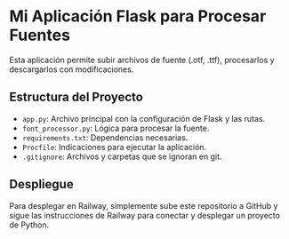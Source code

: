# Mi Aplicación Flask para Procesar Fuentes

Esta aplicación permite subir archivos de fuente (.otf, .ttf), procesarlos y descargarlos con modificaciones.

## Estructura del Proyecto

- `app.py`: Archivo principal con la configuración de Flask y las rutas.
- `font_processor.py`: Lógica para procesar la fuente.
- `requirements.txt`: Dependencias necesarias.
- `Procfile`: Indicaciones para ejecutar la aplicación.
- `.gitignore`: Archivos y carpetas que se ignoran en git.

## Despliegue

Para desplegar en Railway, simplemente sube este repositorio a GitHub y sigue las instrucciones de Railway para conectar y desplegar un proyecto de Python.
